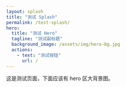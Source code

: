 ```yaml
---
layout: splash
title: "测试 Splash"
permalink: /test-splash/
hero:
  title: "测试 Hero"
  tagline: "测试副标题"
  background_image: /assets/img/hero-bg.jpg
  actions:
    - text: "测试按钮"
      url: /
---
```


<p>这是测试页面，下面应该有 hero 区大背景图。</p>
